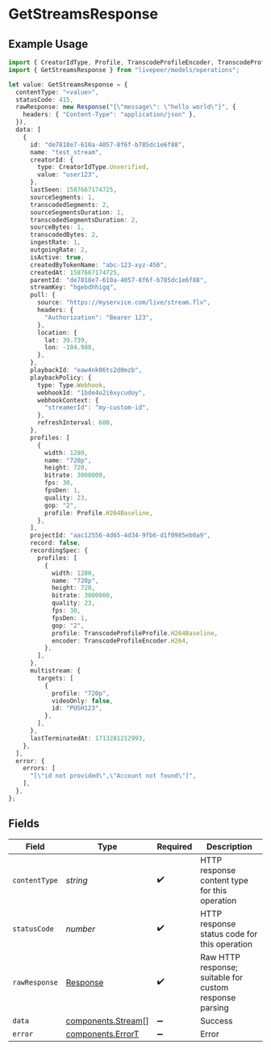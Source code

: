 # GetStreamsResponse

## Example Usage

```typescript
import { CreatorIdType, Profile, TranscodeProfileEncoder, TranscodeProfileProfile, Type } from "livepeer/models/components";
import { GetStreamsResponse } from "livepeer/models/operations";

let value: GetStreamsResponse = {
  contentType: "<value>",
  statusCode: 415,
  rawResponse: new Response("{\"message\": \"hello world\"}", {
    headers: { "Content-Type": "application/json" },
  }),
  data: [
    {
      id: "de7818e7-610a-4057-8f6f-b785dc1e6f88",
      name: "test_stream",
      creatorId: {
        type: CreatorIdType.Unverified,
        value: "user123",
      },
      lastSeen: 1587667174725,
      sourceSegments: 1,
      transcodedSegments: 2,
      sourceSegmentsDuration: 1,
      transcodedSegmentsDuration: 2,
      sourceBytes: 1,
      transcodedBytes: 2,
      ingestRate: 1,
      outgoingRate: 2,
      isActive: true,
      createdByTokenName: "abc-123-xyz-456",
      createdAt: 1587667174725,
      parentId: "de7818e7-610a-4057-8f6f-b785dc1e6f88",
      streamKey: "hgebdhhigq",
      pull: {
        source: "https://myservice.com/live/stream.flv",
        headers: {
          "Authorization": "Bearer 123",
        },
        location: {
          lat: 39.739,
          lon: -104.988,
        },
      },
      playbackId: "eaw4nk06ts2d0mzb",
      playbackPolicy: {
        type: Type.Webhook,
        webhookId: "1bde4o2i6xycudoy",
        webhookContext: {
          "streamerId": "my-custom-id",
        },
        refreshInterval: 600,
      },
      profiles: [
        {
          width: 1280,
          name: "720p",
          height: 720,
          bitrate: 3000000,
          fps: 30,
          fpsDen: 1,
          quality: 23,
          gop: "2",
          profile: Profile.H264Baseline,
        },
      ],
      projectId: "aac12556-4d65-4d34-9fb6-d1f0985eb0a9",
      record: false,
      recordingSpec: {
        profiles: [
          {
            width: 1280,
            name: "720p",
            height: 720,
            bitrate: 3000000,
            quality: 23,
            fps: 30,
            fpsDen: 1,
            gop: "2",
            profile: TranscodeProfileProfile.H264Baseline,
            encoder: TranscodeProfileEncoder.H264,
          },
        ],
      },
      multistream: {
        targets: [
          {
            profile: "720p",
            videoOnly: false,
            id: "PUSH123",
          },
        ],
      },
      lastTerminatedAt: 1713281212993,
    },
  ],
  error: {
    errors: [
      "[\"id not provided\",\"Account not found\"]",
    ],
  },
};
```

## Fields

| Field                                                                 | Type                                                                  | Required                                                              | Description                                                           |
| --------------------------------------------------------------------- | --------------------------------------------------------------------- | --------------------------------------------------------------------- | --------------------------------------------------------------------- |
| `contentType`                                                         | *string*                                                              | :heavy_check_mark:                                                    | HTTP response content type for this operation                         |
| `statusCode`                                                          | *number*                                                              | :heavy_check_mark:                                                    | HTTP response status code for this operation                          |
| `rawResponse`                                                         | [Response](https://developer.mozilla.org/en-US/docs/Web/API/Response) | :heavy_check_mark:                                                    | Raw HTTP response; suitable for custom response parsing               |
| `data`                                                                | [components.Stream](../../models/components/stream.md)[]              | :heavy_minus_sign:                                                    | Success                                                               |
| `error`                                                               | [components.ErrorT](../../models/components/errort.md)                | :heavy_minus_sign:                                                    | Error                                                                 |
